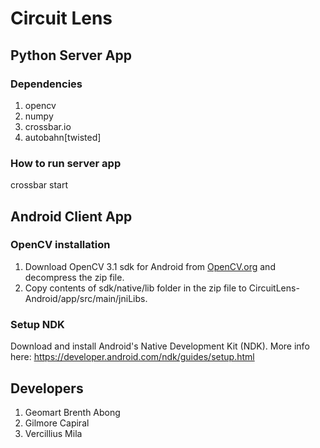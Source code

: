 # Circuit Lens

## Python Server App

### Dependencies

1. opencv
2. numpy
3. crossbar.io
4. autobahn[twisted]

### How to run server app

crossbar start


## Android Client App

### OpenCV installation

1. Download OpenCV 3.1 sdk for Android from [OpenCV.org](http://sourceforge.net/projects/opencvlibrary/files/opencv-android/3.1.0/OpenCV-3.1.0-android-sdk.zip/download) and decompress the zip file.
2. Copy contents of sdk/native/lib folder in the zip file to CircuitLens-Android/app/src/main/jniLibs.

### Setup NDK

Download and install Android's Native Development Kit (NDK). More info here: https://developer.android.com/ndk/guides/setup.html

## Developers

1. Geomart Brenth Abong
3. Gilmore Capiral
2. Vercillius Mila

